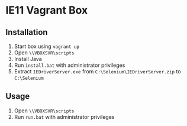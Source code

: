 # IE11 Vagrant Box

## Installation

1. Start box using `vagrant up`
2. Open `\\VBOXSVR\scripts`
3. Install Java
4. Run `install.bat` with administrator privileges
5. Extract `IEDriverServer.exe` from `C:\Selenium\IEDriverServer.zip` to `C:\Selenium`

## Usage
1. Open `\\VBOXSVR\scripts`
2. Run `run.bat` with administrator privileges

